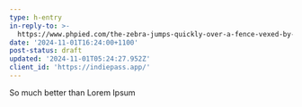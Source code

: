 ```yaml
---
type: h-entry
in-reply-to: >-
  https://www.phpied.com/the-zebra-jumps-quickly-over-a-fence-vexed-by-a-lazy-ox/
date: '2024-11-01T16:24:00+1100'
post-status: draft
updated: '2024-11-01T05:24:27.952Z'
client_id: 'https://indiepass.app/'
---
```

So much better than Lorem Ipsum
